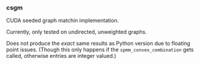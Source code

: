 ### csgm

CUDA seeded graph matchin implementation.

Currently, only tested on undirected, unweighted graphs.

Does not produce the _exact_ same results as Python version due to floating point issues.  (Though this only happens if the `spmm_convex_combination` gets called, otherwise entries are integer valued.)